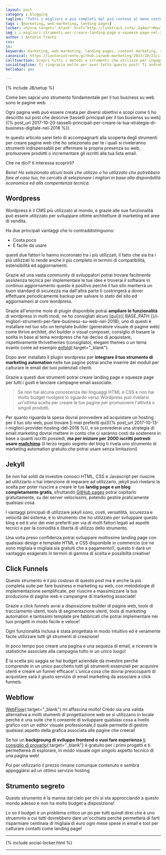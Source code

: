 ```yaml
---
layout: post
category : blogging
tagline: "Tutti i migliori e più completi dal più costoso al meno costoso"
tags : [marketing, web marketing, landing pages]
locker: <h2><a target="_blank" href="http://linktrack.info/.2q4on">Mautic</a></h2><p>È una piattaforma di marketing automation che se sei in grado di installare sui tuoi server potrai usufruirne in modo gratuito!</p><p>È lo strumento più completo che abbia mai visto ti permette di gestire un database di utenti segmentato e creare attorno ad esso campagne di email marekting e web complete e ben indirizzate al tipo di pubblico che possa apprezzarle!</p><p>È integrato nel pacchetto un generatore di pagine web, quindi con questo strumento potrai creare tutte le landing page che desideri, e se sei bravo, potresti crearti un set di template con i temi HTML che preferisci.</p><p>Il vantaggio principale di impliegare mautic è che potrai usufruire di tutte le  funzionalità di click funnels in modo gratuito ed in più il tool funge anche da server email quindi si occuperà della delivery agli utenti insieme ad un servizio di delivery (es <a href="https://aws.amazon.com/it/ses/pricing" target="_blank">Amazon SES</a>).</p><p>Questa struttura abbatterà i tuoi costi di marketing solo al costo di dominio, hosting e della delivery che è di circa 0.01$ a email (usando <a href="https://aws.amazon.com/it/ses/pricing" target="_blank">Amazon SES</a> le prime 65.000 mese saranno gratis!)</p>
img : i-migliori-strumenti-per-creare-landing-page-e-squeeze-page-nel-2018/i-migliori-strumenti-per-creare-landing-page-e-squeeze-page-nel-2018.jpg
author : Antonio Trento
css: 
js:  
keywords: marketing, web marketing, landing pages, content marketing, squeeze, email marketing
canonical: https://lantoniotrento.github.io/web-marketing/2017/10/23/i-migliori-strumenti-per-creare-landing-page-e-squeeze-page-nel-2018
calltoaction: Scopri tutti i metodi e strumenti che utilizzo per ingaggiare nuovo pubblico per le mie pagine web.  <a href="http://eepurl.com/ckInGX">Iscriviti qui e ricevi i 3 regali segreti del blog</a>.
socialtagline: Ti ringrazio molto per aver letto questo post! Ti andrebbe di farmi un favore? Regalami la felicità! Lasciami una condivisione sul tuo social preferito!
hellobar: yes

---
```

{% include JB/setup %}


Come ben saprai uno strumento fondamentale per il tuo business su web sono le pagine web.

Ogni pagina web può essere creata per diversi obiettivi e scopi come ti ho descritto sul post che descrive [tasselli principali per il tuo busienss su web]({% post_url 2017-10-20-tasselli-principali-per-creare-la-tua-strategia-di-business-digitale-nel-2018 %}).

In questo articolo sarei lieto di accompagnarti alla scoperta degli strumenti per creare pagine web che ho selezionato per te i quali si riveleranno strumenti indispensabili per affermare la propria presenza su web, promuovere prodotti o incrementare gli iscritti alla tua lista email.

Che ne dici? ti interessa scoprirli?

*Bene! Ho selezionato alcuni tools che utilizzo o ho utilizzato che potrebbero fare al caso tuo, ho cercato di selezionare i migliori in base alla disponibilità economica ed alla compentenza tecnica.*

## Wordpress

Wordpress è il CMS più utilizzato al mondo, e grazie alle sue funzionalità può essere utilizzato per sviluppare ottime architetture di marketing ed aree di vendita.

Ha due principali vantaggi che lo contraddistinguono:

* Costa poco
* È facile da usare

questi due fattori lo hanno incoronato tra i più utilizzati, il fatto che sia tra i più utilizzati lo rende anche il più completo in termini di compatibilità, estensibilità ed aggiornamenti.

Grazie ad una vasta community di sviluppatori potrai trovare facilmente assistenza tecnica per implementare le tue idee e troverai il software in continuo aggiornamento questo è positivo perchè il tuo sito manterrà un buon standard di sicurezza ma dall'altra parte ti costringerà a dover effettuare periodicamente backup per salvare lo stato del sito ed aggiornameni al core wordpress.

Grazie all'enorme mole di plugin disponibile potrai **ampliare le funzionalità** di wordpress in molti modi, ne ho consigliati alcuni [qui]({{ BASE_PATH }}/i-migliori-strumenti-per-fare-business-su-web-nel-2018); uno di questi è installare nel tuo sito un template builder (generatore visuale di pagine web) come thrive architet, divi builder o visual composer, consiglio di basare la scelta in base al tema wordpress che hai deciso di acquistare, rispettivamente thrivethemes (consigliato), elegant themes o un tema evanto come ad esempio [enfold](http://linktrack.info/.2q1jf){:target="_blank"}.

Dopo aver installato il plugin wordpress per **integrare il tuo strumento di marketing automation** nelle tue pagine potrai anche inserire dei moduli per catturare le email dei tuoi potenziali clienti.

Grazie a questi due strumenti potrai creare landing page e squeeze page per tutti i gusti e lanciare campagne email associate.

> Se non hai alcuna conoscenza dei linguaggi HTML e CSS e non hai molto budget rivolgere lo sguardo verso Wordpress può rivelarsi un'ottima scelta per creare le tue pagine per promuovere l'attività o singoli prodotti.

Per quanto riguarda la spesa dovrai provvedere ad acquistare un hosting per il tuo sito web, puoi trovare [i miei preferiti qui]({% post_url 2017-10-13-i-migliori-provider-hosting-del-2018 %}), e se prevederai una strategia di email marketing dovrai mettere in conto che ci saranno costi da sostenere in base a quanti iscritti possiedi, **ma per iniziare per 2000 iscritti potresti usare [mailchimp](https://mailchimp.com)** (il terzo regalo segreto del blog ti rivela uno strumento di marketing automation gratuito che potrai usare senza limitazioni)
 
## Jekyll

Se non hai soldi da investire conosci HTML, CSS e  Javascript per riuscire ad utilizzarlo o hai intenzione di imparare ad utilizzarlo, jekyll può rivelarsi la scelta per poter riuscire a creare le tue **landig page e un blog completamente gratis**, sfruttando [GitHub pages](http://snip.ly/f4ifx) potrai ospitarlo gratuitamente, su dei server velocissimi, potendo gestire praticamente qualsiasi cosa.

I vantaggi principali di utilizzare jekyll sono, costi, versatilità, sicurezza e velocità del sistema; è lo strumento che ho utilizzato per sviluppare questo blog e ed è uno dei miei preferiti per via di molti fattori legati ad aspetti tecnici e per la comodità e libertà di utilizzo dello strumento.

Una volta preso confidenza potrai sviluppare moltissime landing page con qualsiasi design e template HTML e CSS disponibile in commercio (ce ne sono migliaia e migliaia sia gratuiti che a pagamento!), questo ti darà un vantaggio esagerato in termini di gamma di scelta e possibiltà creative!

## Click Funnels

Questo strumento è il più costoso di questo post ma è anche la più completa suite per fare business e marketing su web, con metodologie di implementazione semplificate, per riuscire a massimizzare la tua produzione di pagine web e campangne di marketing associate!

Grazie a click funnels avrai a disposizione builder di pagine web, tools di tracciamento utenti, tools di segmentazione utenti, tools di marketing automation e tantissimi template pre fabbricati che potrai implementare nei tuoi progetti in modo facile e veloce!

Ogni funzionalità inclusa è stata progettata in modo intuitivo ed è veramente facile utilizzare tutti gli strumenti di creazione!

In poco tempo puo creare una pagina e una sequeza di email, e ricevere le statistiche associate alla campagna tutto in un unico luogo!

È la scelta più saggia se hai budget aziendale da investire perchè comprende in un unico pacchetto tutti gli strumenti essenziali per acquisire utenti e creare un funnel efficace! L'unica cosa che dovrai preoccuparti di acquistare sarà il giusto servizio di email marketing da associare a click funnels.

## Webflow

[WebFlow](https://webflow.com/){:target="_blank"} mi affascina molto! Credo sia una valida alternativa a molti stumenti di progettazione web se si utilizzano in locale perchè è una suite che ti consente di sviluppare qualsiasi cosa a livello grafico con un editor visuale professionale,il quale permette di gestire qualsiasi aspetto della grafica associata alle pagine che creerai!

Se hai un **backgroung di sviluppo frontend o vuoi fare esperienza** [ti consiglio di provarlo](https://webflow.com/){:target="_blank"} è gratuito per i primi progetti e ti permettereà di esplorare, in modo visuale ogni singolo aspetto tecnico di una pagina web!

Poi per utilizzarlo il prezzo rimane comunque contenuto e sembra appoggiarsi ad un ottimo servizio hosting

## Strumento segreto

Questo strumento è la manna dal cielo per chi si sta approcciando a questo mondo adesso e non ha molto budget a disposizione!

Lo so il budget è un problema critico un po per tutti quindi direi che è uno struemnto a cui tutti dovrebbero dare un'occhiata perchè permetterà di farti risparmiare centinaia di migliaia di euro ogni mese spese in email e tool per catturare contatti come landing page!

----

{% include social-locker.html %}

----

